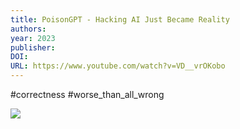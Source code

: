 ```yaml
---
title: PoisonGPT - Hacking AI Just Became Reality
authors: 
year: 2023
publisher: 
DOI: 
URL: https://www.youtube.com/watch?v=VD__vrOKobo
---
```

#correctness #worse_than_all_wrong

![](https://www.youtube.com/watch?v=VD__vrOKobo)
